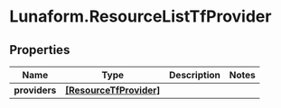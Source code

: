 # Lunaform.ResourceListTfProvider

## Properties
Name | Type | Description | Notes
------------ | ------------- | ------------- | -------------
**providers** | [**[ResourceTfProvider]**](ResourceTfProvider.md) |  | 



